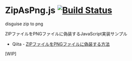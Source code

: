 # ZipAsPng.js [![Build Status](https://travis-ci.org/yoshi389111/zip-as-png-js.svg?branch=master)](https://travis-ci.org/yoshi389111/ZipAsPng.js)

disguise zip to png

ZIPファイルをPNGファイルに偽装するJavaScript実装サンプル

* Qiita - [ZIPファイルをPNGファイルに偽装する方法](https://qiita.com/yoshi389111/items/0c0d2e32bef1141ccd02)

[WIP]
